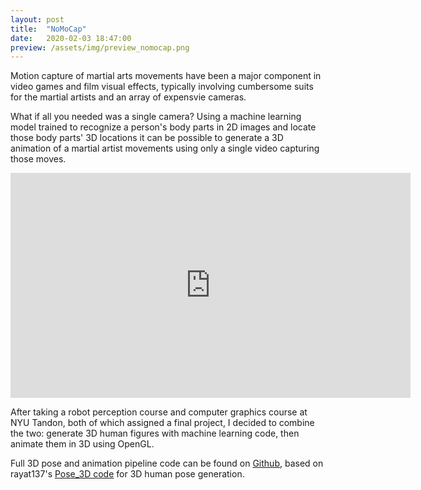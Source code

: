 ```yaml
---
layout: post
title:  "NoMoCap"
date:   2020-02-03 18:47:00
preview: /assets/img/preview_nomocap.png
---
```


Motion capture of martial arts movements have been a major component in video games and film visual effects, typically involving cumbersome suits for the martial artists and an array of expensvie cameras.

What if all you needed was a single camera? Using a machine learning model trained to recognize a person's body parts in 2D images and locate those body parts' 3D locations it can be possible to generate a 3D animation of a martial artist movements using only a single video capturing those moves.

<iframe src="https://player.vimeo.com/video/380161358?h=2b74ae70d5" width="640" height="360" frameborder="0" allow="autoplay; fullscreen; picture-in-picture" allowfullscreen></iframe>

After taking a robot perception course and computer graphics course at NYU Tandon, both of which assigned a final project, I decided to combine the two: generate 3D human figures with machine learning code, then animate them in 3D using OpenGL.

Full 3D pose and animation pipeline code can be found on [Github](https://github.com/holistudio/nomocap), based on rayat137's [Pose_3D code](https://github.com/rayat137/Pose_3D) for 3D human pose generation.